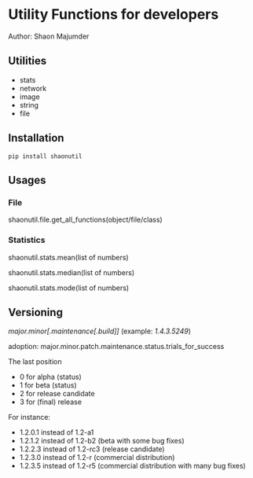 # Utility Functions for developers
Author: Shaon Majumder

## Utilities
- stats
- network
- image
- string
- file

## Installation
	pip install shaonutil

## Usages

### File
shaonutil.file.get_all_functions(object/file/class)

### Statistics

shaonutil.stats.mean(list of numbers)

shaonutil.stats.median(list of numbers)

shaonutil.stats.mode(list of numbers)

## Versioning

 *major.minor[.maintenance[.build]]* (example: *1.4.3.5249*) 

adoption: major.minor.patch.maintenance.status.trials_for_success

The last position 

- 0 for alpha (status)
- 1 for beta (status)
- 2 for release candidate
- 3 for (final) release

For instance: 

- 1.2.0.1 instead of 1.2-a1
- 1.2.1.2 instead of 1.2-b2 (beta with some bug fixes)
- 1.2.2.3 instead of 1.2-rc3 (release candidate)
- 1.2.3.0 instead of 1.2-r (commercial distribution)
- 1.2.3.5 instead of 1.2-r5 (commercial distribution with many bug fixes)